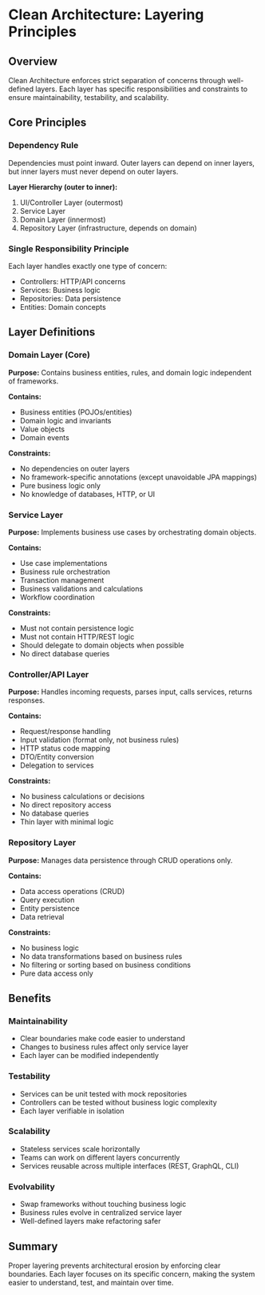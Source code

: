 # Clean Architecture: Layering Principles

## Overview

Clean Architecture enforces strict separation of concerns through well-defined layers. Each layer has specific responsibilities and constraints to ensure maintainability, testability, and scalability.

## Core Principles

### Dependency Rule
Dependencies must point inward. Outer layers can depend on inner layers, but inner layers must never depend on outer layers.

**Layer Hierarchy (outer to inner):**
1. UI/Controller Layer (outermost)
2. Service Layer
3. Domain Layer (innermost)
4. Repository Layer (infrastructure, depends on domain)

### Single Responsibility Principle
Each layer handles exactly one type of concern:
- Controllers: HTTP/API concerns
- Services: Business logic
- Repositories: Data persistence
- Entities: Domain concepts

## Layer Definitions

### Domain Layer (Core)
**Purpose:** Contains business entities, rules, and domain logic independent of frameworks.

**Contains:**
- Business entities (POJOs/entities)
- Domain logic and invariants
- Value objects
- Domain events

**Constraints:**
- No dependencies on outer layers
- No framework-specific annotations (except unavoidable JPA mappings)
- Pure business logic only
- No knowledge of databases, HTTP, or UI

### Service Layer
**Purpose:** Implements business use cases by orchestrating domain objects.

**Contains:**
- Use case implementations
- Business rule orchestration
- Transaction management
- Business validations and calculations
- Workflow coordination

**Constraints:**
- Must not contain persistence logic
- Must not contain HTTP/REST logic
- Should delegate to domain objects when possible
- No direct database queries

### Controller/API Layer
**Purpose:** Handles incoming requests, parses input, calls services, returns responses.

**Contains:**
- Request/response handling
- Input validation (format only, not business rules)
- HTTP status code mapping
- DTO/Entity conversion
- Delegation to services

**Constraints:**
- No business calculations or decisions
- No direct repository access
- No database queries
- Thin layer with minimal logic

### Repository Layer
**Purpose:** Manages data persistence through CRUD operations only.

**Contains:**
- Data access operations (CRUD)
- Query execution
- Entity persistence
- Data retrieval

**Constraints:**
- No business logic
- No data transformations based on business rules
- No filtering or sorting based on business conditions
- Pure data access only

## Benefits

### Maintainability
- Clear boundaries make code easier to understand
- Changes to business rules affect only service layer
- Each layer can be modified independently

### Testability
- Services can be unit tested with mock repositories
- Controllers can be tested without business logic complexity
- Each layer verifiable in isolation

### Scalability
- Stateless services scale horizontally
- Teams can work on different layers concurrently
- Services reusable across multiple interfaces (REST, GraphQL, CLI)

### Evolvability
- Swap frameworks without touching business logic
- Business rules evolve in centralized service layer
- Well-defined layers make refactoring safer

## Summary

Proper layering prevents architectural erosion by enforcing clear boundaries. Each layer focuses on its specific concern, making the system easier to understand, test, and maintain over time.